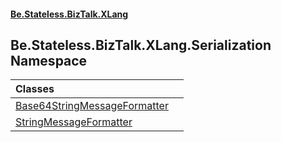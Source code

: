 #### [Be.Stateless.BizTalk.XLang](README.md 'README')

## Be.Stateless.BizTalk.XLang.Serialization Namespace

| Classes | |
| :--- | :--- |
| [Base64StringMessageFormatter](Base64StringMessageFormatter.md 'Be.Stateless.BizTalk.XLang.Serialization.Base64StringMessageFormatter') | |
| [StringMessageFormatter](StringMessageFormatter.md 'Be.Stateless.BizTalk.XLang.Serialization.StringMessageFormatter') | |
